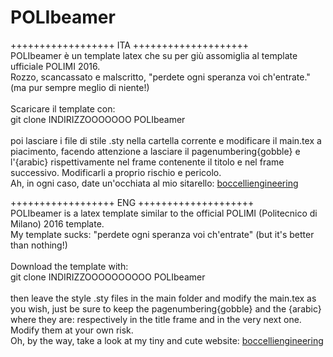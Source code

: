 # POLIbeamer
++++++++++++++++++  ITA  ++++++++++++++++++++<br>
POLIbeamer è un template latex che su per giù assomiglia al
template ufficiale POLIMI 2016.
<br>
Rozzo, scancassato e malscritto, "perdete ogni speranza voi 
ch'entrate." (ma pur sempre meglio di niente!)
<br><br>
Scaricare il template con:
<br>
git clone INDIRIZZOOOOOOO POLIbeamer
<br><br>
poi lasciare i file di stile .sty nella cartella corrente e 
modificare il main.tex a piacimento, facendo attenzione a 
lasciare il pagenumbering{gobble} e l'{arabic} rispettivamente
nel frame contenente il titolo e nel frame successivo.
Modificarli a proprio rischio e pericolo.
<br>
Ah, in ogni caso, date un'occhiata al mio sitarello:
[boccelliengineering](http://boccelliengineering.altervista.org)
<br>

++++++++++++++++++  ENG  ++++++++++++++++++++<br>
POLIbeamer is a latex template similar to the official POLIMI
(Politecnico di Milano) 2016 template.
<br>
My template sucks: "perdete ogni speranza voi ch'entrate" 
(but it's better than nothing!)
<br><br>
Download the template with:
<br>
git clone INDIRIZZOOOOOOOOOO POLIbeamer
<br><br>
then leave the style .sty files in the main folder and modify
the main.tex as you wish, just be sure to keep the pagenumbering{gobble}
and the {arabic} where they are: respectively in the title frame and 
in the very next one.
Modify them at your own risk.
<br>
Oh, by the way, take a look at my tiny and cute website:
[boccelliengineering](http://boccelliengineering.altervista.org)

